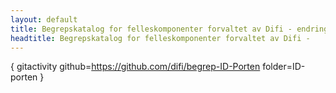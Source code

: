 ```yaml
---
layout: default
title: Begrepskatalog for felleskomponenter forvaltet av Difi - endringslogg
headtitle: Begrepskatalog for felleskomponenter forvaltet av Difi - 
---
```


{ gitactivity github=https://github.com/difi/begrep-ID-Porten folder=ID-porten }
